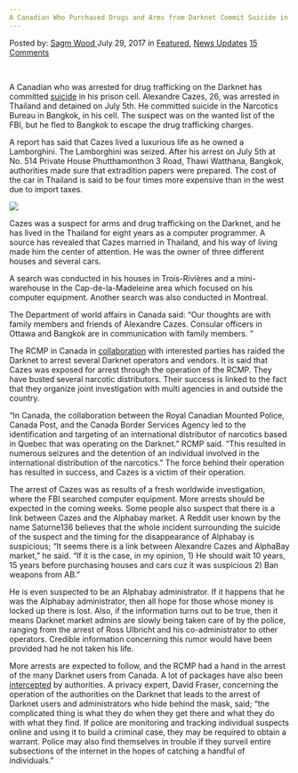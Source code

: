 ```yaml
---
A Canadian Who Purchased Drugs and Arms from Darknet Commit Suicide in Prison
---
```

<article class="post-listing post-21618 post type-post status-publish format-standard has-post-thumbnail hentry  tag-arms tag-canadian tag-commit tag-darknet tag-prison tag-purchased tag-suicide">
    <div class="post-inner">
        <span>Posted by: <a href="https://www.deepdotweb.com/author/sagm-wood/" title="">Sagm Wood </a></span>
    <span>July 29, 2017</span>
    <span>in <a href="https://www.deepdotweb.com/category/deepdot-news/" rel="category tag">Featured</a>, <a href="https://www.deepdotweb.com/category/news-updates/" rel="category tag">News Updates</a></span>
    <span><a href="https://www.deepdotweb.com/2017/07/29/canadian-purchased-drugs-arms-darknet-commit-suicide-prison/#comments">15 Comments</a></span>
    </p>
    <div class="clear"></div>
    <div class="entry">
    <p>&nbsp;</p>
    <p>A Canadian who was arrested for drug trafficking on the Darknet has committed <a href="http://www.tvanouvelles.ca/2017/07/12/dark-web-le-quebecois-arrete-en-thailande-sest-suicide-en-prison">suicide</a> in his prison cell. Alexandre Cazes, 26, was arrested in Thailand and detained on July 5th. He committed suicide in the Narcotics Bureau in Bangkok, in his cell. The suspect was on the wanted list of the FBI, but he fled to Bangkok to escape the drug trafficking charges.</p>
    <p>A report has said that Cazes lived a luxurious life as he owned a Lamborghini. The Lamborghini was seized. After his arrest on July 5th at No. 514 Private House Phutthamonthon 3 Road, Thawi Watthana, Bangkok, authorities made sure that extradition papers were prepared. The cost of the car in Thailand is said to be four times more expensive than in the west due to import taxes.</p>
    <p><img class="wp-image-21629 aligncenter" src="https://www.deepdotweb.com/wp-content/uploads/2017/07/word-image-142.jpeg" /></p>
    <p>Cazes was a suspect for arms and drug trafficking on the Darknet, and he has lived in the Thailand for eight years as a computer programmer. A source has revealed that Cazes married in Thailand, and his way of living made him the center of attention. He was the owner of three different houses and several cars.</p>
    <p>A search was conducted in his houses in Trois-Rivières and a mini-warehouse in the Cap-de-la-Madeleine area which focused on his computer equipment. Another search was also conducted in Montreal.</p>
    <p>The Department of world affairs in Canada said: “Our thoughts are with family members and friends of Alexandre Cazes. Consular officers in Ottawa and Bangkok are in communication with family members. &#8221;</p>
    <p>The RCMP in Canada in <a href="https://www.deepdotweb.com/2017/07/04/rcmp-takes-opioid-producers-storm-darkweb/">collaboration</a> with interested parties has raided the Darknet to arrest several Darknet operators and vendors. It is said that Cazes was exposed for arrest through the operation of the RCMP. They have busted several narcotic distributors. Their success is linked to the fact that they organize joint investigation with multi agencies in and outside the country.</p>
    <p>“In Canada, the collaboration between the Royal Canadian Mounted Police, Canada Post, and the Canada Border Services Agency led to the identification and targeting of an international distributor of narcotics based in Quebec that was operating on the Darknet.” RCMP said. “This resulted in numerous seizures and the detention of an individual involved in the international distribution of the narcotics.” The force behind their operation has resulted in success, and Cazes is a victim of their operation.</p>
    <p>The arrest of Cazes was as results of a fresh worldwide investigation, where the FBI searched computer equipment. More arrests should be expected in the coming weeks. Some people also suspect that there is a link between Cazes and the Alphabay market. A Reddit user known by the name Saturne136 believes that the whole incident surrounding the suicide of the suspect and the timing for the disappearance of Alphabay is suspicious; “It seems there is a link between Alexandre Cazes and AlphaBay market,&#8221; he said. “If it is the case, in my opinion, 1) He should wait 10 years, 15 years before purchasing houses and cars cuz it was suspicious 2) Ban weapons from AB.”</p>
    <p>He is even suspected to be an Alphabay administrator. If it happens that he was the Alphabay administrator, then all hope for those whose money is locked up there is lost. Also, if the information turns out to be true, then it means Darknet market admins are slowly being taken care of by the police, ranging from the arrest of Ross Ulbricht and his co-administrator to other operators. Credible information concerning this rumor would have been provided had he not taken his life.</p>
    <p>More arrests are expected to follow, and the RCMP had a hand in the arrest of the many Darknet users from Canada. A lot of packages have also been <a href="https://www.deepdotweb.com/2016/08/18/police-intercept-package-mail-containing-1kg-carfentanil/">intercepted</a> by authorities. A privacy expert, David Fraser, concerning the operation of the authorities on the Darknet that leads to the arrest of Darknet users and administrators who hide behind the mask, said; “the complicated thing is what they do when they get there and what they do with what they find. If police are monitoring and tracking individual suspects online and using it to build a criminal case, they may be required to obtain a warrant. Police may also find themselves in trouble if they surveil entire subsections of the internet in the hopes of catching a handful of individuals.”</p>
    </div>
    <span style="display:none"><a href="https://www.deepdotweb.com/tag/arms/" rel="tag">arms</a> <a href="https://www.deepdotweb.com/tag/canadian/" rel="tag">canadian</a> <a href="https://www.deepdotweb.com/tag/commit/" rel="tag">commit</a> <a href="https://www.deepdotweb.com/tag/darknet/" rel="tag">darknet</a> <a href="https://www.deepdotweb.com/tag/drugs/" rel="tag">drugs</a> <a href="https://www.deepdotweb.com/tag/prison/" rel="tag">prison</a> <a href="https://www.deepdotweb.com/tag/purchased/" rel="tag">purchased</a> <a href="https://www.deepdotweb.com/tag/suicide/" rel="tag">suicide</a></span> <span style="display:none" class="updated">2017-07-29</span>
    <div style="display:none" class="vcard author" itemprop="author" itemscope itemtype="http://schema.org/Person"><strong class="fn" itemprop="name"><a href="https://www.deepdotweb.com/author/sagm-wood/" title="Posts by Sagm Wood" rel="author">Sagm Wood</a></strong></div>
    </div>
</article>

